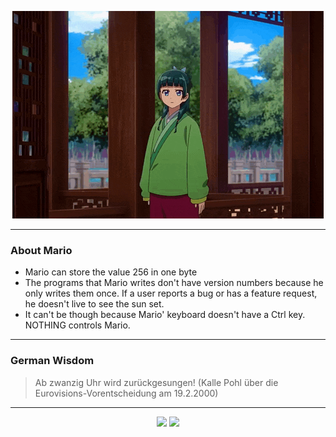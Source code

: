 <p align="center">
  <img src="assets/maomao.gif" />
</p>

---

### About Mario
- Mario can store the value 256 in one byte
- The programs that Mario writes don't have version numbers because he only writes them once. If a user reports a bug or has a feature request, he doesn't live to see the sun set.
- It can't be though because Mario' keyboard doesn't have a Ctrl key.  NOTHING controls Mario.

---

### German Wisdom
> Ab zwanzig Uhr wird zurückgesungen! (Kalle Pohl über die Eurovisions-Vorentscheidung am 19.2.2000)

---

<p align="center">
  <a>
    <img height="180em" src="https://github-readme-stats-eight-theta.vercel.app/api?username=Torfkopp&show_icons=true&theme=dark&include_all_commits=true&count_private=true"/>
  </a>
  <a href="https://github.com/Torfkopp?tab=repositories">
    <img height="180em" src="https://github-readme-stats-eight-theta.vercel.app/api/top-langs/?username=torfkopp&layout=compact&theme=dark&langs_count=8&hide=java"/>
  </a>
</p>
